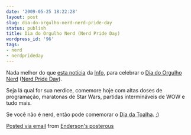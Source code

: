 ```yaml
---
date: '2009-05-25 18:22:28'
layout: post
slug: dia-do-orgulho-nerd-nerd-pride-day
status: publish
title: Dia do Orgulho Nerd (Nerd Pride Day)
wordpress_id: '96'
tags:
- nerd
- nerdprideday
---
```


Nada melhor do que [esta notícia](http://info.abril.com.br/noticias/ciencia/nerds-sao-melhores-na-cama-diz-estudo-23052009-6.shl) da [Info](http://info.abril.com.br), para celebrar o [Dia do Orgulho Nerd](http://pt.wikipedia.org/wiki/Dia_do_Orgulho_Nerd) ([Nerd Pride Day](http://en.wikipedia.org/wiki/Nerd_Pride_Day)).  
     
Seja lá qual for sua nerdice, comemore hoje com altas doses de programação, maratonas de Star Wars, partidas intermináveis de WOW e tudo mais.  
  
Se você não é nerd, então pode comemorar o [Dia da Toalha](http://pt.wikipedia.org/wiki/Dia_da_Toalha). ;)

 [Posted via email](http://posterous.com)   from [Enderson's posterous](http://endersonmaia.posterous.com/dia-do-orgulho-nerd-nerd-pride-day)  
